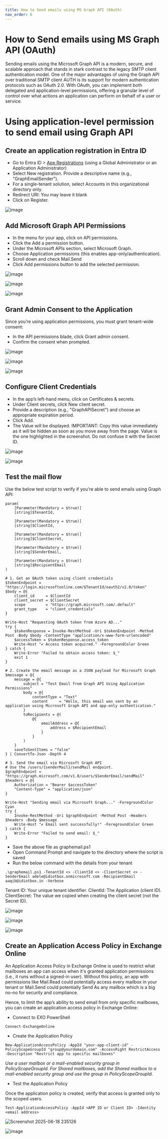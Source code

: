 ```yaml
---
title: How to Send emails using MS Graph API (OAuth)
nav_order: 6
---
```


# How to Send emails using MS Graph API (OAuth)
Sending emails using the Microsoft Graph API is a modern, secure, and scalable approach that stands in stark contrast to the legacy SMTP client authentication model. One of the major advantages of using the Graph API over traditional SMTP client AUTH is its support for modern authentication protocols such as OAuth 2.0. With OAuth, you can implement both delegated and application-level permissions, offering a granular level of control over what actions an application can perform on behalf of a user or service. 

# Using application-level permission to send email using Graph API

## Create an application registration in Entra ID 

* Go to Entra ID > [App Registrations](https://portal.azure.com/#view/Microsoft_AAD_IAM/ActiveDirectoryMenuBlade/~/RegisteredApps ) (using a Global Administrator or an Application Administrator)
* Select New registration. Provide a descriptive name (e.g., "GraphEmailSender"). 
* For a single-tenant solution, select Accounts in this organizational directory only.
* Redirect URI: You may leave it blank 
* Click on Register.

![image](https://github.com/user-attachments/assets/13c0ad0b-b299-49dd-9eb6-211d65c08815)

## Add Microsoft Graph API Permissions

* In the menu for your app, click on API permissions.
* Click the Add a permission button.
* Under the Microsoft APIs section, select Microsoft Graph.
* Choose Application permissions (this enables app-only/authentication).
* Scroll down and check Mail.Send 
* Click Add permissions button to add the selected permission.

![image](https://github.com/user-attachments/assets/c0585d48-eb3a-4ff7-b915-43409c2e0c6f)

![image](https://github.com/user-attachments/assets/7ddecbad-96a9-475d-af9e-bab98b7796be)

![image](https://github.com/user-attachments/assets/3daf8862-a611-4710-8a40-51542ef931d2)

## Grant Admin Consent to the Application

Since you’re using application permissions, you must grant tenant-wide consent:

* In the API permissions blade, click Grant admin consent.
* Confirm the consent when prompted.

![image](https://github.com/user-attachments/assets/83e6defd-afa4-48d0-8bc8-0b7f33b594dc)

![image](https://github.com/user-attachments/assets/54d64e69-26e2-4a9a-bb16-55177d9feb75)

![image](https://github.com/user-attachments/assets/c17d316b-8bf0-4897-8f62-cf12685eea14)


## Configure Client Credentials

* In the app’s left-hand menu, click on Certificates & secrets.
* Under Client secrets, click New client secret.
* Provide a description (e.g., "GraphAPISecret") and choose an appropriate expiration period.
* Click Add.
* The Value will be displayed. IMPORTANT: Copy this value immediately as it will be hidden as soon as you move away from the page. Value is the one highlighted in the screenshot. Do not confuse it with the Secret ID. 

![image](https://github.com/user-attachments/assets/6ba2dc2b-503b-4f51-9100-c3c50a2ded22)

![image](https://github.com/user-attachments/assets/6e2cd7cd-31ae-4dd6-b5e8-e8f8ae91440d)

## Test the mail flow

Use the below test script to verify if you're able to send emails using Graph API:

```
param(
    [Parameter(Mandatory = $true)]
    [string]$TenantId,

    [Parameter(Mandatory = $true)]
    [string]$ClientId,

    [Parameter(Mandatory = $true)]
    [string]$ClientSecret,

    [Parameter(Mandatory = $true)]
    [string]$SenderEmail,

    [Parameter(Mandatory = $true)]
    [string]$RecipientEmail
)

# 1. Get an OAuth token using client credentials
$tokenEndpoint = "https://login.microsoftonline.com/$TenantId/oauth2/v2.0/token"
$body = @{
    client_id     = $ClientId
    client_secret = $ClientSecret
    scope         = "https://graph.microsoft.com/.default"
    grant_type    = "client_credentials"
}

Write-Host "Requesting OAuth token from Azure AD..."
try {
    $tokenResponse = Invoke-RestMethod -Uri $tokenEndpoint -Method Post -Body $body -ContentType "application/x-www-form-urlencoded"
    $accessToken = $tokenResponse.access_token
    Write-Host "✔ Access token acquired." -ForegroundColor Green
} catch {
    Write-Error "Failed to obtain access token: $_"
    exit 1
}

# 2. Create the email message as a JSON payload for Microsoft Graph
$message = @{
    message = @{
        subject = "Test Email from Graph API Using Application Permissions"
        body = @{
            contentType = "Text"
            content     = "Hello, this email was sent by an application using Microsoft Graph API and app-only authentication."
        }
        toRecipients = @(
            @{
                emailAddress = @{
                    address = $RecipientEmail
                }
            }
        )
    }
    saveToSentItems = "false"
} | ConvertTo-Json -Depth 4

# 3. Send the email via Microsoft Graph API
# Use the /users/{senderMail}/sendMail endpoint.
$graphEndpoint = "https://graph.microsoft.com/v1.0/users/$SenderEmail/sendMail"
$headers = @{
    Authorization = "Bearer $accessToken"
    "Content-Type" = "application/json"
}

Write-Host "Sending email via Microsoft Graph..." -ForegroundColor Cyan
try {
    Invoke-RestMethod -Uri $graphEndpoint -Method Post -Headers $headers -Body $message
    Write-Host "✔ Email sent successfully!" -ForegroundColor Green
} catch {
    Write-Error "Failed to send email: $_"
}
```

* Save the above file as graphemail.ps1
* Open Command Prompt and navigate to the directory where the script is saved
* Run the below command with the details from your tenant

```
.\graphemail.ps1 -TenantId <> -ClientId <> -ClientSecret <> -SenderEmail adele@idiotbox.onmicrosoft.com -RecipientEmail aaqib@idiotbox.in -Verbose
```
Tenant ID: Your unique tenant identifier.
ClientId: The Application (client ID). 
ClientSecret: The value we copied when creating the client secret (not the Secret ID).

![image](https://github.com/user-attachments/assets/c2755f1f-80af-4bd5-9df6-a41a658151d3)

![image](https://github.com/user-attachments/assets/eeaa3538-9cc7-483c-8211-2a2b6eee0486)

![image](https://github.com/user-attachments/assets/d9fd4ddf-0fbf-4ee2-a2dd-cda80784e907)

## Create an Application Access Policy in Exchange Online

An Application Access Policy in Exchange Online is used to restrict what mailboxes an app can access when it's granted application permissions (i.e., it runs without a signed-in user). Without this policy, an app with permissions like Mail.Read could potentially access every mailbox in your tenant or Mail.Send could potentially Send As any mailbox which is a big no-no for security and compliance.

Hence, to limit the app’s ability to send email from only specific mailboxes, you can create an application access policy in Exchange Online:

* Connect to EXO PowerShell

```
Connect-ExchangeOnline
```

* Create the Application Policy

```
New-ApplicationAccessPolicy -AppId "your-app-client-id" -PolicyScopeGroupId "group@yourdomain.com" -AccessRight RestrictAccess -Description "Restrict app to specific mailboxes"
```
_Use a user mailbox or a mail-enabled security group in PolicyScopeGroupId. For Shared mailboxes, add the Shared mailbox to a mail-enabled security group and use the group in PolicyScopeGroupId._

* Test the Application Policy

Once the application policy is created, verify that access is granted only to the scoped users.

```
Test-ApplicationAccessPolicy -AppId <APP ID or Client ID> -Identity <email address>
```

![Screenshot 2025-06-18 235126](https://github.com/user-attachments/assets/f26be77b-8f3c-44a4-9e64-7c58e7507d5e)

![image](https://github.com/user-attachments/assets/d5811be4-b6ca-4a26-8f11-3a4599ddbd2c)
